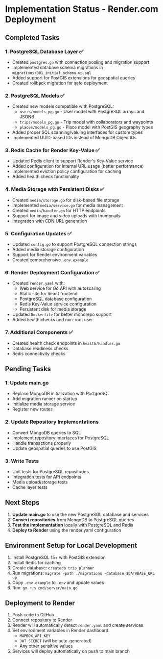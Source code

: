 # Implementation Status - Render.com Deployment

## Completed Tasks

### 1. PostgreSQL Database Layer ✅
- Created `postgres.go` with connection pooling and migration support
- Implemented database schema migrations in `migrations/001_initial_schema.up.sql`
- Added support for PostGIS extensions for geospatial queries
- Created rollback migration for safe deployment

### 2. PostgreSQL Models ✅
- Created new models compatible with PostgreSQL:
  - `users/models_pg.go` - User model with PostgreSQL arrays and JSONB
  - `trips/models_pg.go` - Trip model with collaborators and waypoints
  - `places/models_pg.go` - Place model with PostGIS geography types
- Added proper SQL scanning/valuing interfaces for custom types
- Implemented UUID-based IDs instead of MongoDB ObjectIDs

### 3. Redis Cache for Render Key-Value ✅
- Updated Redis client to support Render's Key-Value service
- Added configuration for internal URL usage (better performance)
- Implemented eviction policy configuration for caching
- Added health check functionality

### 4. Media Storage with Persistent Disks ✅
- Created `media/storage.go` for disk-based file storage
- Implemented `media/service.go` for media management
- Created `media/handler.go` for HTTP endpoints
- Support for image and video uploads with thumbnails
- Integration with CDN URL generation

### 5. Configuration Updates ✅
- Updated `config.go` to support PostgreSQL connection strings
- Added media storage configuration
- Support for Render environment variables
- Created comprehensive `.env.example`

### 6. Render Deployment Configuration ✅
- Created `render.yaml` with:
  - Web service for Go API with autoscaling
  - Static site for React frontend
  - PostgreSQL database configuration
  - Redis Key-Value service configuration
  - Persistent disk for media storage
- Updated `Dockerfile` for better monorepo support
- Added health checks and non-root user

### 7. Additional Components ✅
- Created health check endpoints in `health/handler.go`
- Database readiness checks
- Redis connectivity checks

## Pending Tasks

### 1. Update main.go
- Replace MongoDB initialization with PostgreSQL
- Add migration runner on startup
- Initialize media storage service
- Register new routes

### 2. Update Repository Implementations
- Convert MongoDB queries to SQL
- Implement repository interfaces for PostgreSQL
- Handle transactions properly
- Update geospatial queries to use PostGIS

### 3. Write Tests
- Unit tests for PostgreSQL repositories
- Integration tests for API endpoints
- Media upload/storage tests
- Cache layer tests

## Next Steps

1. **Update main.go** to use the new PostgreSQL database and services
2. **Convert repositories** from MongoDB to PostgreSQL queries
3. **Test the implementation** locally with PostgreSQL and Redis
4. **Deploy to Render** using the render.yaml configuration

## Environment Setup for Local Development

1. Install PostgreSQL 15+ with PostGIS extension
2. Install Redis for caching
3. Create database: `createdb trip_planner`
4. Run migrations: `migrate -path ./migrations -database $DATABASE_URL up`
5. Copy `.env.example` to `.env` and update values
6. Run: `go run cmd/server/main.go`

## Deployment to Render

1. Push code to GitHub
2. Connect repository to Render
3. Render will automatically detect `render.yaml` and create services
4. Set environment variables in Render dashboard:
   - `MAPBOX_API_KEY`
   - `JWT_SECRET` (will be auto-generated)
   - Any other sensitive values
5. Services will deploy automatically on push to main branch